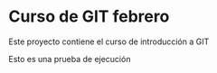 

# Curso de GIT febrero


Este proyecto contiene el curso de introducción a GIT

Esto es una prueba de ejecución

